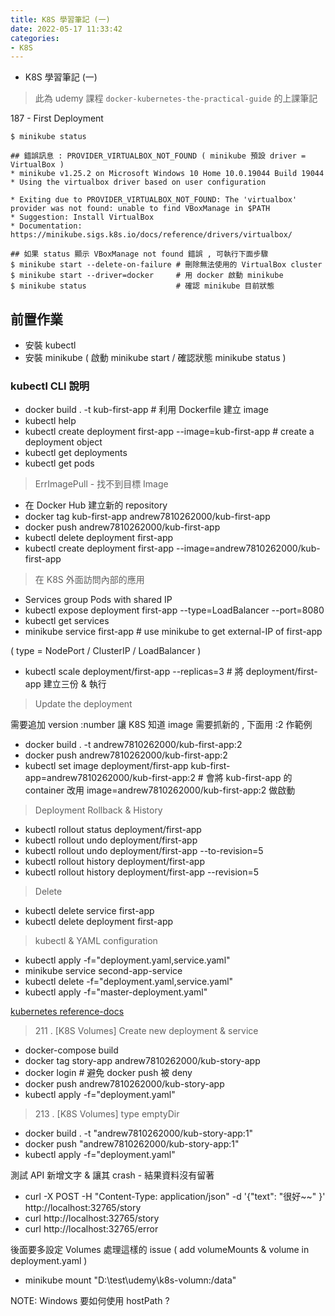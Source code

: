```yaml
---
title: K8S 學習筆記 (一)
date: 2022-05-17 11:33:42
categories:
- K8S
---
```


- K8S 學習筆記 (一)

> 此為 udemy 課程 `docker-kubernetes-the-practical-guide` 的上課筆記

187 - First Deployment 

```shell
$ minikube status 

## 錯誤訊息 : PROVIDER_VIRTUALBOX_NOT_FOUND ( minikube 預設 driver = VirtualBox )
* minikube v1.25.2 on Microsoft Windows 10 Home 10.0.19044 Build 19044
* Using the virtualbox driver based on user configuration

* Exiting due to PROVIDER_VIRTUALBOX_NOT_FOUND: The 'virtualbox' provider was not found: unable to find VBoxManage in $PATH
* Suggestion: Install VirtualBox
* Documentation: https://minikube.sigs.k8s.io/docs/reference/drivers/virtualbox/

## 如果 status 顯示 VBoxManage not found 錯誤 , 可執行下面步驟
$ minikube start --delete-on-failure # 刪除無法使用的 VirtualBox cluster
$ minikube start --driver=docker     # 用 docker 啟動 minikube 
$ minikube status                    # 確認 minikube 目前狀態 
```

## 前置作業

- 安裝 kubectl 
- 安裝 minikube ( 啟動 minikube start / 確認狀態 minikube status  )

### kubectl CLI 說明

- docker build . -t kub-first-app   # 利用 Dockerfile 建立 image 
- kubectl help 
- kubectl create deployment first-app --image=kub-first-app  # create a deployment object  
- kubectl get deployments
- kubectl get pods

> ErrImagePull - 找不到目標 Image  

- 在 Docker Hub 建立新的 repository
- docker tag kub-first-app andrew7810262000/kub-first-app
- docker push andrew7810262000/kub-first-app
- kubectl delete deployment first-app
- kubectl create deployment first-app --image=andrew7810262000/kub-first-app

> 在 K8S 外面訪問內部的應用

- Services group Pods with shared IP
- kubectl expose deployment first-app --type=LoadBalancer --port=8080 
- kubectl get services 
- minikube service first-app  # use minikube to get external-IP of first-app

( type = NodePort / ClusterIP / LoadBalancer )

- kubectl scale deployment/first-app --replicas=3  # 將 deployment/first-app 建立三份 & 執行

> Update the deployment

需要追加 version :number 讓 K8S 知道 image 需要抓新的 , 下面用 :2 作範例

- docker build . -t andrew7810262000/kub-first-app:2
- docker push andrew7810262000/kub-first-app:2
- kubectl set image deployment/first-app kub-first-app=andrew7810262000/kub-first-app:2    # 會將 kub-first-app 的 container 改用 image=andrew7810262000/kub-first-app:2 做啟動

> Deployment Rollback & History 
 
- kubectl rollout status deployment/first-app
- kubectl rollout undo deployment/first-app
- kubectl rollout undo deployment/first-app --to-revision=5
- kubectl rollout history deployment/first-app
- kubectl rollout history deployment/first-app --revision=5

> Delete 

- kubectl delete service first-app
- kubectl delete deployment first-app

> kubectl & YAML configuration

- kubectl apply -f="deployment.yaml,service.yaml"
- minikube service second-app-service 
- kubectl delete -f="deployment.yaml,service.yaml"
- kubectl apply -f="master-deployment.yaml"

[kubernetes reference-docs](https://kubernetes.io/docs/reference/generated/kubernetes-api/v1.24/#deployment-v1-apps)

> 211 . [K8S Volumes] Create new deployment & service

- docker-compose build 
- docker tag story-app andrew7810262000/kub-story-app
- docker login  # 避免 docker push 被 deny 
- docker push andrew7810262000/kub-story-app
- kubectl apply -f="deployment.yaml"

> 213 . [K8S Volumes] type emptyDir

- docker build . -t "andrew7810262000/kub-story-app:1"
- docker push "andrew7810262000/kub-story-app:1"
- kubectl apply -f="deployment.yaml"

測試 API 新增文字 & 讓其 crash - 結果資料沒有留著 

- curl -X POST -H "Content-Type: application/json" -d '{"text": "很好~~" }' http://localhost:32765/story
- curl http://localhost:32765/story
- curl http://localhost:32765/error

後面要多設定 Volumes 處理這樣的 issue ( add volumeMounts & volume in deployment.yaml )

- minikube mount "D:\test\udemy\k8s-volumn:/data"

NOTE: Windows 要如何使用 hostPath ? 
